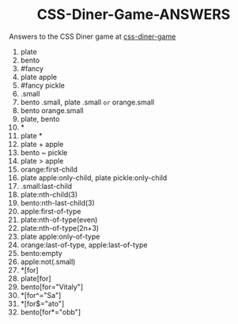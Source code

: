 # <div align="center"> CSS-Diner-Game-ANSWERS

Answers to the CSS Diner game at [css-diner-game](https://flukeout.github.io/)

1. plate
2. bento
3. #fancy
4. plate apple
5. #fancy pickle
6. .small
7. bento .small, plate .small ````or```` orange.small
8. bento orange.small
9. plate, bento
10. \*
11. plate *
12. plate + apple
13. bento ~ pickle
14. plate > apple 
15. orange:first-child 
16. plate apple:only-child, plate pickle:only-child
17. .small:last-child
18. plate:nth-child(3)
19. bento:nth-last-child(3) 
20. apple:first-of-type
21. plate:nth-of-type(even)
22. plate:nth-of-type(2n+3)
23. plate apple:only-of-type 
24. orange:last-of-type, apple:last-of-type
25. bento:empty
26. apple:not(.small)
27. *[for]
28. plate[for]
29. bento[for="Vitaly"]
30. *[for^="Sa"]
31. *[for$="ato"]
32. bento[for*="obb"]